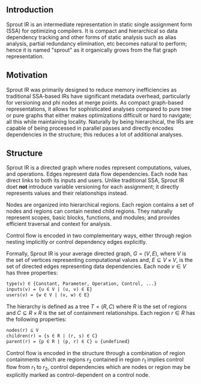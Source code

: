 ## Introduction

Sprout IR is an intermediate representation in static single assignment form (SSA)
for optimizing compilers. It is compact and hierarchical so data dependency tracking and other forms
of static analysis such as alias analysis, partial redundancy elimination, etc becomes natural
to perform; hence it is named "sprout" as it organically grows from the flat graph representation.

## Motivation

Sprout IR was primarily designed to reduce memory inefficiencies as traditional SSA-based IRs
have significant metadata overhead, particularly for versioning and phi nodes at merge points.
As compact graph-based representations, it allows for sophisticated analyses compared to pure tree or
pure graphs that either makes optimizations difficult or hard to navigate; all this while maintaining
locality. Naturally by being hierarchical, the IRs are capable of being processed in parallel passes
and directly encodes dependencies in the structure; this reduces a lot of additional analyses.

## Structure

Sprout IR is a directed graph where nodes represent computations, values, and operations. Edges
represent data flow dependencies. Each node has direct links to both its inputs and users. Unlike
traditional SSA, Sprout IR doet **not** introduce variable versioning for each assignment;
it directly represents values and their relationships instead.

Nodes are organized into hierarchical regions. Each region contains a set of nodes and regions
can contain nested child regions. They naturally represent scopes, basic blocks, functions, and modules;
and provides efficient traversal and context for analysis.

Control flow is encoded in two complementary ways, either through region nesting implicitly or
control dependency edges explicitly.

Formally, Sprout IR is your average directed graph, $G = (V, E)$, where $V$ is the set of vertices
representing computational values and, $E \subseteq V \times V$, is the set of directed edges
representing data dependencies. Each node $v \in V$ has three properties:

```tex
type(v) ∈ {Constant, Parameter, Operation, Control, ...}
inputs(v) = {u ∈ V | (u, v) ∈ E}
users(v) = {w ∈ V | (v, w) ∈ E}
```

The hierarchy is defined as a tree $T = (R, C)$ where $R$ is the set of regions and
$C \subseteq R \times R$ is the set of containment relationships. Each region $r \in R$ has the
following properties:

```tex
nodes(r) ⊆ V
children(r) = {s ∈ R | (r, s) ∈ C}
parent(r) = {p ∈ R | (p, r) ∈ C} ∪ {undefined}
```

Control flow is encoded in the structure through a combination of region containments which are regions
$r_2$ contained in region $r_1$ implies control flow from $r_1$ to $r_2$, control dependencies
which are nodes or region may be explicitly marked as control-dependent on a control node.

